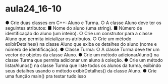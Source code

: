 # aula24_16-10

● Crie duas classes em C++: Aluno e Turma.
○ A classe Aluno deve ter os seguintes atributos:
■ Nome do aluno (uma string).
■ Número de identificação do aluno (um inteiro).
○ Crie um construtor para a classe Aluno que permita inicializar os atributos.
○ Crie um método exibirDetalhes() na classe Aluno que exiba os detalhes do aluno (nome e número
de identificação).
● Classe Turma:
○ A classe Turma deve ter um vector de objetos da classe Aluno.
● Crie um método adicionarAluno() na classe Turma que permita adicionar um
aluno à coleção.
● Crie um método listarAlunos() na classe Turma que liste todos os alunos da
turma, exibindo seus detalhes usando o método exibirDetalhes() da classe
Aluno.
● Crie uma função main() pra testar tudo isso
